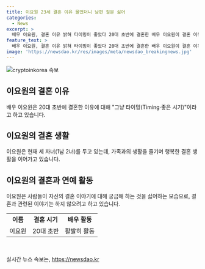 ```yaml
---
title: 이요원 23세 결혼 이유 물었더니 남편 질문 싫어
categories:
  - News
excerpt: >
  배우 이요원, 결혼 이유 밝혀 타이밍이 좋았다 20대 초반에 결혼한 배우 이요원이 결혼 이유를 공개했다. TV조선 식객 허영만의 백반기행에 출연해 열정적인데 결혼을 일찍 했다는 질문에 타이밍이 좋았다고 밝혔다. 이에 대해 후회는 없지만 가지 않은 방향에 대한 미련은 있다고 했으며, 남편의 이야기를 싫어하는 등 생각을 전하며 이야기를 꺼내지 말라고 한다고 전했다. 이요원은 2003년 프로골퍼 박진우씨와 결혼한 뒤 세 자녀를 두고 있다. 현재 첫째 딸이 스무살을 넘었다는 소식이 전해져 더욱 주목받고 있다.
feature_text: >
  배우 이요원, 결혼 이유 밝혀 타이밍이 좋았다 20대 초반에 결혼한 배우 이요원이 결혼 이유를 공개했다. TV조선 식객 허영만의 백반기행에 출연해 열정적인데 결혼을 일찍 했다는 질문에 타이밍이 좋았다고 밝혔다. 이에 대해 후회는 없지만 가지 않은 방향에 대한 미련은 있다고 했으며, 남편의 이야기를 싫어하는 등 생각을 전하며 이야기를 꺼내지 말라고 한다고 전했다. 이요원은 2003년 프로골퍼 박진우씨와 결혼한 뒤 세 자녀를 두고 있다. 현재 첫째 딸이 스무살을 넘었다는 소식이 전해져 더욱 주목받고 있다.
image: 'https://newsdao.kr/res/images/meta/newsdao_breakingnews.jpg'
---
```


<p><img src="https://newsdao.kr/res/images/meta/newsdao_breakingnews.jpg" alt="cryptoinkorea 속보" /></p>

<h2 data-ke-size="size26">이요원의 결혼 이유</h2>

<p data-ke-size="size16">배우 이요원은 20대 초반에 결혼한 이유에 대해 "그냥 타이밍(Timing·좋은 시기)"이라고 하고 있습니다.</p>

<h2 data-ke-size="size26">이요원의 결혼 생활</h2>

<p data-ke-size="size16">이요원은 현재 세 자녀(1남 2녀)를 두고 있는데, 가족과의 생활을 즐기며 행복한 결혼 생활을 이어가고 있습니다.</p>

<h2 data-ke-size="size26">이요원의 결혼과 연예 활동</h2>

<p data-ke-size="size16">이요원은 사람들이 자신의 결혼 이야기에 대해 궁금해 하는 것을 싫어하는 모습으로, 결혼과 관련된 이야기는 하지 않으려고 하고 있습니다.</p>

<table>
    <tbody>
        <tr>
            <td style="text-align: center; height: 17px;"><b>이름</b></td>
            <td style="text-align: center; height: 17px;"><b>결혼 시기</b></td>
            <td style="text-align: center; height: 17px;"><b>배우 활동</b></td>
        </tr>
        <tr>
            <td style="text-align: center; height: 17px;">이요원</td>
            <td style="text-align: center; height: 17px;">20대 초반</td>
            <td style="text-align: center; height: 17px;">활발히 활동</td>
        </tr>
    </tbody>
</table>

<p data-ke-size="size16">&nbsp;</p>
실시간 뉴스 속보는, <a href="https://newsdao.kr" rel="dofollow">https://newsdao.kr</a>


